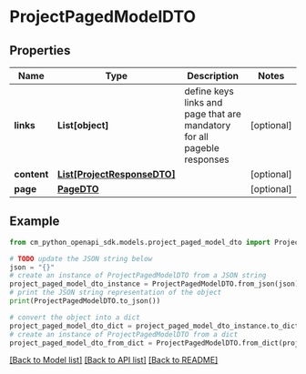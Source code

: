 # ProjectPagedModelDTO


## Properties

Name | Type | Description | Notes
------------ | ------------- | ------------- | -------------
**links** | **List[object]** | define keys links and page that are mandatory for all pageble responses | [optional] 
**content** | [**List[ProjectResponseDTO]**](ProjectResponseDTO.md) |  | [optional] 
**page** | [**PageDTO**](PageDTO.md) |  | [optional] 

## Example

```python
from cm_python_openapi_sdk.models.project_paged_model_dto import ProjectPagedModelDTO

# TODO update the JSON string below
json = "{}"
# create an instance of ProjectPagedModelDTO from a JSON string
project_paged_model_dto_instance = ProjectPagedModelDTO.from_json(json)
# print the JSON string representation of the object
print(ProjectPagedModelDTO.to_json())

# convert the object into a dict
project_paged_model_dto_dict = project_paged_model_dto_instance.to_dict()
# create an instance of ProjectPagedModelDTO from a dict
project_paged_model_dto_from_dict = ProjectPagedModelDTO.from_dict(project_paged_model_dto_dict)
```
[[Back to Model list]](../README.md#documentation-for-models) [[Back to API list]](../README.md#documentation-for-api-endpoints) [[Back to README]](../README.md)


